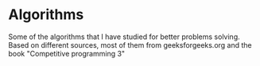 # Algorithms
Some of the algorithms that I have studied for better problems solving.
Based on different sources, most of them from geeksforgeeks.org and the book "Competitive programming 3"
